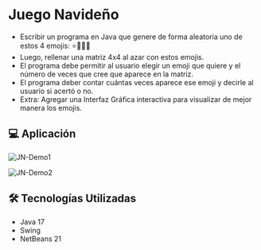 
# Juego Navideño

* Escribir un programa en Java que genere de forma aleatoria uno de estos 4 emojis: ⭐🎄🎅🎁
* Luego, rellenar una matriz 4x4 al azar con estos emojis.
* El programa debe permitir al usuario elegir un emoji que quiere y el número de veces que cree que aparece en la matriz.
* El programa deber contar cuántas veces aparece ese emoji y decirle al usuario si acertó o no.
* Extra: Agregar una Interfaz Gráfica interactiva para visualizar de mejor manera los emojis.

## 💻 Aplicación

![JN-Demo1](https://github.com/CasasPIERO/JuegoNavidenio/assets/76080568/89d577bc-f9cf-444f-a015-11a6bf655e8b)

![JN-Demo2](https://github.com/CasasPIERO/JuegoNavidenio/assets/76080568/b838da7b-9212-4c1c-ba4b-73e0b1e77655)

## 🛠 Tecnologías Utilizadas
* Java 17
* Swing
* NetBeans 21
